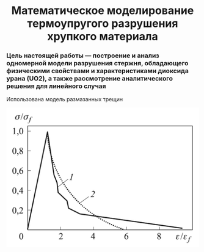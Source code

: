 <h1 align=center>Математическое моделирование термоупругого разрушения хрупкого материала</h1>

### Цель настоящей работы — построение и анализ одномерной модели разрушения стержня, обладающего физическими свойствами и характеристиками диоксида урана (UO2), а также рассмотрение аналитического решения для линейного случая

Использована модель размазанных трещин
<table>
<tr> <img src="report/ceramic.jpeg" alt="Фотография 1"> </tr>
</table>
